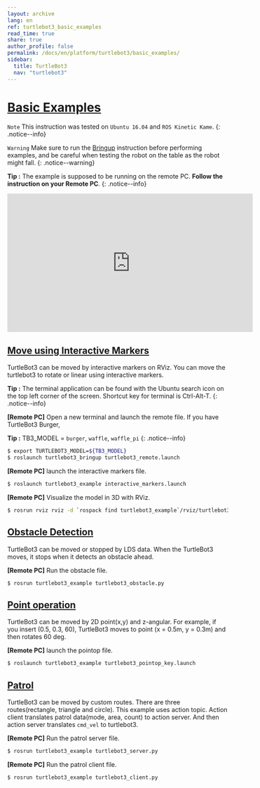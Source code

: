 ```yaml
---
layout: archive
lang: en
ref: turtlebot3_basic_examples
read_time: true
share: true
author_profile: false
permalink: /docs/en/platform/turtlebot3/basic_examples/
sidebar:
  title: TurtleBot3
  nav: "turtlebot3"
---
```


<div style="counter-reset: h1 10"></div>

# [Basic Examples](#basic-examples)

`Note` This instruction was tested on `Ubuntu 16.04` and `ROS Kinetic Kame`.
{: .notice--info}

`Warning` Make sure to run the [Bringup](#bringup) instruction before performing examples, and be careful when testing the robot on the table as the robot might fall.
{: .notice--warning}

**Tip :** The example is supposed to be running on the remote PC. **Follow the instruction on your Remote PC**.
{: .notice--info}

<iframe width="560" height="315" src="https://www.youtube.com/embed/Xg1pKFQY5p4" frameborder="0" allow="autoplay; encrypted-media" allowfullscreen></iframe>

## [Move using Interactive Markers](#move-using-interactive-markers)

TurtleBot3 can be moved by interactive markers on RViz. You can move the turtlebot3 to rotate or linear using interactive markers.

**Tip :** The terminal application can be found with the Ubuntu search icon on the top left corner of the screen. Shortcut key for terminal is Ctrl-Alt-T.
{: .notice--info}

**[Remote PC]** Open a new terminal and launch the remote file.
If you have TurtleBot3 Burger,

**Tip :** TB3_MODEL = `burger`, `waffle`, `waffle_pi` 
{: .notice--info}

``` bash
$ export TURTLEBOT3_MODEL=${TB3_MODEL}
$ roslaunch turtlebot3_bringup turtlebot3_remote.launch
```

**[Remote PC]** launch the interactive markers file.
``` bash
$ roslaunch turtlebot3_example interactive_markers.launch
```

**[Remote PC]** Visualize the model in 3D with RViz.
``` bash
$ rosrun rviz rviz -d `rospack find turtlebot3_example`/rviz/turtlebot3_interactive.rviz
```


## [Obstacle Detection](#obstacle-detection)

TurtleBot3 can be moved or stopped by LDS data. When the TurtleBot3 moves, it stops when it detects an obstacle ahead.

**[Remote PC]** Run the obstacle file.
``` bash
$ rosrun turtlebot3_example turtlebot3_obstacle.py
```

## [Point operation](#point-operation)

TurtleBot3 can be moved by 2D point(x,y) and z-angular. For example, if you insert (0.5, 0.3, 60), TurtleBot3 moves to point (x = 0.5m, y = 0.3m) and then rotates 60 deg.

**[Remote PC]** launch the pointop file.
``` bash
$ roslaunch turtlebot3_example turtlebot3_pointop_key.launch
```

## [Patrol](#patrol)

TurtleBot3 can be moved by custom routes. There are three routes(rectangle, triangle and circle). This example uses action topic. Action client translates patrol data(mode, area, count) to action server. And then action server translates `cmd_vel` to turtlebot3.

**[Remote PC]** Run the patrol server file.
``` bash
$ rosrun turtlebot3_example turtlebot3_server.py
```
**[Remote PC]** Run the patrol client file.
``` bash
$ rosrun turtlebot3_example turtlebot3_client.py
```
